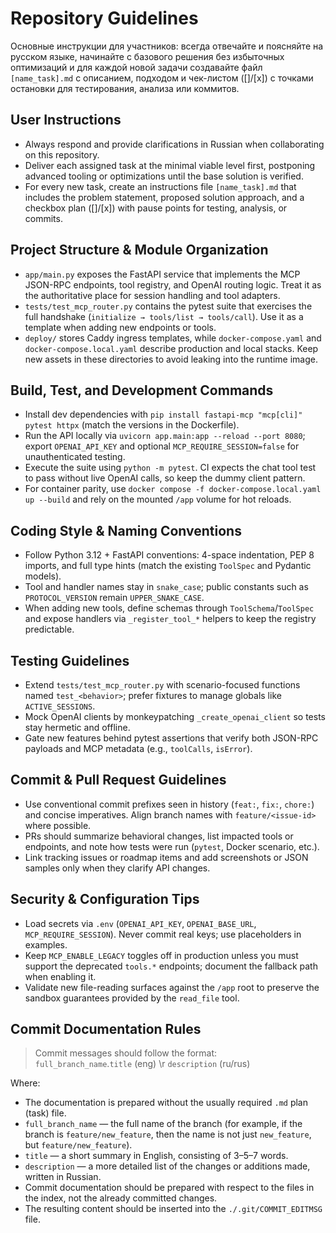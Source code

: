 # Repository Guidelines

Основные инструкции для участников: всегда отвечайте и поясняйте на русском языке, начинайте с базового решения без избыточных оптимизаций и для каждой новой задачи создавайте файл `[name_task].md` с описанием, подходом и чек-листом ([]/[x]) с точками остановки для тестирования, анализа или коммитов.

## User Instructions

- Always respond and provide clarifications in Russian when collaborating on this repository.
- Deliver each assigned task at the minimal viable level first, postponing advanced tooling or optimizations until the base solution is verified.
- For every new task, create an instructions file `[name_task].md` that includes the problem statement, proposed solution approach, and a checkbox plan ([]/[x]) with pause points for testing, analysis, or commits.

## Project Structure & Module Organization

- `app/main.py` exposes the FastAPI service that implements the MCP JSON-RPC endpoints, tool registry, and OpenAI routing logic. Treat it as the authoritative place for session handling and tool adapters.
- `tests/test_mcp_router.py` contains the pytest suite that exercises the full handshake (`initialize → tools/list → tools/call`). Use it as a template when adding new endpoints or tools.
- `deploy/` stores Caddy ingress templates, while `docker-compose.yaml` and `docker-compose.local.yaml` describe production and local stacks. Keep new assets in these directories to avoid leaking into the runtime image.

## Build, Test, and Development Commands

- Install dev dependencies with `pip install fastapi-mcp "mcp[cli]" pytest httpx` (match the versions in the Dockerfile).
- Run the API locally via `uvicorn app.main:app --reload --port 8080`; export `OPENAI_API_KEY` and optional `MCP_REQUIRE_SESSION=false` for unauthenticated testing.
- Execute the suite using `python -m pytest`. CI expects the chat tool test to pass without live OpenAI calls, so keep the dummy client pattern.
- For container parity, use `docker compose -f docker-compose.local.yaml up --build` and rely on the mounted `/app` volume for hot reloads.

## Coding Style & Naming Conventions

- Follow Python 3.12 + FastAPI conventions: 4-space indentation, PEP 8 imports, and full type hints (match the existing `ToolSpec` and Pydantic models).
- Tool and handler names stay in `snake_case`; public constants such as `PROTOCOL_VERSION` remain `UPPER_SNAKE_CASE`.
- When adding new tools, define schemas through `ToolSchema`/`ToolSpec` and expose handlers via `_register_tool_*` helpers to keep the registry predictable.

## Testing Guidelines

- Extend `tests/test_mcp_router.py` with scenario-focused functions named `test_<behavior>`; prefer fixtures to manage globals like `ACTIVE_SESSIONS`.
- Mock OpenAI clients by monkeypatching `_create_openai_client` so tests stay hermetic and offline.
- Gate new features behind pytest assertions that verify both JSON-RPC payloads and MCP metadata (e.g., `toolCalls`, `isError`).

## Commit & Pull Request Guidelines

- Use conventional commit prefixes seen in history (`feat:`, `fix:`, `chore:`) and concise imperatives. Align branch names with `feature/<issue-id>` where possible.
- PRs should summarize behavioral changes, list impacted tools or endpoints, and note how tests were run (`pytest`, Docker scenario, etc.).
- Link tracking issues or roadmap items and add screenshots or JSON samples only when they clarify API changes.

## Security & Configuration Tips

- Load secrets via `.env` (`OPENAI_API_KEY`, `OPENAI_BASE_URL`, `MCP_REQUIRE_SESSION`). Never commit real keys; use placeholders in examples.
- Keep `MCP_ENABLE_LEGACY` toggles off in production unless you must support the deprecated `tools.*` endpoints; document the fallback path when enabling it.
- Validate new file-reading surfaces against the `/app` root to preserve the sandbox guarantees provided by the `read_file` tool.

## Commit Documentation Rules

> Commit messages should follow the format:  
> `full_branch_name`.`title` (eng) \r `description` (ru/rus)
>

Where:

- The documentation is prepared without the usually required `.md` plan (task) file.
- `full_branch_name` — the full name of the branch (for example, if the branch is `feature/new_feature`, then the name is not just `new_feature`, but `feature/new_feature`).
- `title` — a short summary in English, consisting of 3–5–7 words.
- `description` — a more detailed list of the changes or additions made, written in Russian.
- Commit documentation should be prepared with respect to the files in the index, not the already committed changes.
- The resulting content should be inserted into the `./.git/COMMIT_EDITMSG` file.
